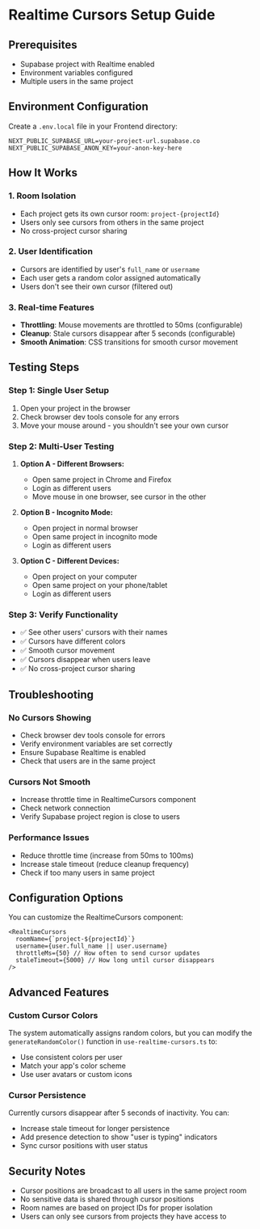 # Realtime Cursors Setup Guide

## Prerequisites

- Supabase project with Realtime enabled
- Environment variables configured
- Multiple users in the same project

## Environment Configuration

Create a `.env.local` file in your Frontend directory:

```env
NEXT_PUBLIC_SUPABASE_URL=your-project-url.supabase.co
NEXT_PUBLIC_SUPABASE_ANON_KEY=your-anon-key-here
```

## How It Works

### 1. **Room Isolation**

- Each project gets its own cursor room: `project-{projectId}`
- Users only see cursors from others in the same project
- No cross-project cursor sharing

### 2. **User Identification**

- Cursors are identified by user's `full_name` or `username`
- Each user gets a random color assigned automatically
- Users don't see their own cursor (filtered out)

### 3. **Real-time Features**

- **Throttling**: Mouse movements are throttled to 50ms (configurable)
- **Cleanup**: Stale cursors disappear after 5 seconds (configurable)
- **Smooth Animation**: CSS transitions for smooth cursor movement

## Testing Steps

### Step 1: Single User Setup

1. Open your project in the browser
2. Check browser dev tools console for any errors
3. Move your mouse around - you shouldn't see your own cursor

### Step 2: Multi-User Testing

1. **Option A - Different Browsers:**

   - Open same project in Chrome and Firefox
   - Login as different users
   - Move mouse in one browser, see cursor in the other

2. **Option B - Incognito Mode:**

   - Open project in normal browser
   - Open same project in incognito mode
   - Login as different users

3. **Option C - Different Devices:**
   - Open project on your computer
   - Open same project on your phone/tablet
   - Login as different users

### Step 3: Verify Functionality

- ✅ See other users' cursors with their names
- ✅ Cursors have different colors
- ✅ Smooth cursor movement
- ✅ Cursors disappear when users leave
- ✅ No cross-project cursor sharing

## Troubleshooting

### No Cursors Showing

- Check browser dev tools console for errors
- Verify environment variables are set correctly
- Ensure Supabase Realtime is enabled
- Check that users are in the same project

### Cursors Not Smooth

- Increase throttle time in RealtimeCursors component
- Check network connection
- Verify Supabase project region is close to users

### Performance Issues

- Reduce throttle time (increase from 50ms to 100ms)
- Increase stale timeout (reduce cleanup frequency)
- Check if too many users in same project

## Configuration Options

You can customize the RealtimeCursors component:

```tsx
<RealtimeCursors
  roomName={`project-${projectId}`}
  username={user.full_name || user.username}
  throttleMs={50} // How often to send cursor updates
  staleTimeout={5000} // How long until cursor disappears
/>
```

## Advanced Features

### Custom Cursor Colors

The system automatically assigns random colors, but you can modify the `generateRandomColor()` function in `use-realtime-cursors.ts` to:

- Use consistent colors per user
- Match your app's color scheme
- Use user avatars or custom icons

### Cursor Persistence

Currently cursors disappear after 5 seconds of inactivity. You can:

- Increase stale timeout for longer persistence
- Add presence detection to show "user is typing" indicators
- Sync cursor positions with user status

## Security Notes

- Cursor positions are broadcast to all users in the same project room
- No sensitive data is shared through cursor positions
- Room names are based on project IDs for proper isolation
- Users can only see cursors from projects they have access to
